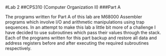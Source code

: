 #Lab 2
##CPS310 (Computer Organization II)
###Part A

The programs written for Part A of this lab are M68000 Assembler programs which involve I/O and arithmetic manipulations using trap sequences. In an attempt to make this lab a little bit more of a challenge I have decided to use subroutines which pass their values through the stack. Each of the programs written for this part backup and restore all data and address registers before and after executing the required subroutines respectively.


